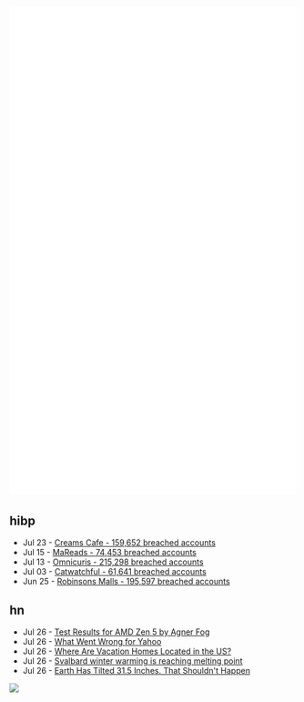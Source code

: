 ![Metrics](https://raw.githubusercontent.com/phixion/phixion/master/metrics.svg)

## hibp

<!--
for https://github.com/phixion/phixion/blob/main/.github/workflows/feeds.yml
-->
<!--START_SECTION:haveibeenpwnd-->
- Jul 23 - [Creams Cafe - 159,652 breached accounts](https://haveibeenpwned.com/Breach/CreamsCafe)
- Jul 15 - [MaReads - 74,453 breached accounts](https://haveibeenpwned.com/Breach/MaReads)
- Jul 13 - [Omnicuris - 215,298 breached accounts](https://haveibeenpwned.com/Breach/Omnicuris)
- Jul 03 - [Catwatchful - 61,641 breached accounts](https://haveibeenpwned.com/Breach/Catwatchful)
- Jun 25 - [Robinsons Malls - 195,597 breached accounts](https://haveibeenpwned.com/Breach/RobinsonsMalls)
<!--END_SECTION:haveibeenpwnd-->

## hn

<!--
for https://github.com/phixion/phixion/blob/main/.github/workflows/feeds.yml
-->
<!--START_SECTION:hn-->
- Jul 26 - [Test Results for AMD Zen 5 by Agner Fog](https://www.agner.org/forum/viewtopic.php?t=287&start=10)
- Jul 26 - [What Went Wrong for Yahoo](https://dfarq.homeip.net/what-went-wrong-for-yahoo/)
- Jul 26 - [Where Are Vacation Homes Located in the US?](https://www.construction-physics.com/p/where-are-vacation-homes-located)
- Jul 26 - [Svalbard winter warming is reaching melting point](https://www.nature.com/articles/s41467-025-60926-8)
- Jul 26 - [Earth Has Tilted 31.5 Inches. That Shouldn't Happen](https://www.popularmechanics.com/science/environment/a65515974/why-earth-has-tilted-science/)
<!--END_SECTION:hn-->

<!--
for https://yhype.me
-->
![](https://hit.yhype.me/github/profile?user_id=13013670)
